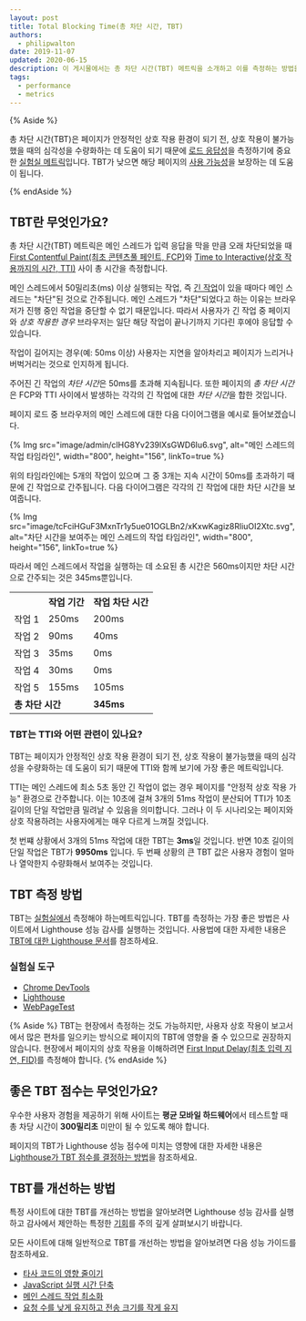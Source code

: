 ```yaml
---
layout: post
title: Total Blocking Time(총 차단 시간, TBT)
authors:
  - philipwalton
date: 2019-11-07
updated: 2020-06-15
description: 이 게시물에서는 총 차단 시간(TBT) 메트릭을 소개하고 이를 측정하는 방법을 설명합니다.
tags:
  - performance
  - metrics
---
```


{% Aside %}

총 차단 시간(TBT)은 페이지가 안정적인 상호 작용 환경이 되기 전, 상호 작용이 불가능했을 때의 심각성을 수량화하는 데 도움이 되기 때문에 [로드 응답성](/user-centric-performance-metrics/#in-the-lab)을 측정하기에 중요한 [실험실 메트릭](/user-centric-performance-metrics/#types-of-metrics)입니다. TBT가 낮으면 해당 페이지의 [사용 가능성](/user-centric-performance-metrics/#questions)을 보장하는 데 도움이 됩니다.

{% endAside %}

## TBT란 무엇인가요?

총 차단 시간(TBT) 메트릭은 메인 스레드가 입력 응답을 막을 만큼 오래 차단되었을 때 [First Contentful Paint(최초 콘텐츠풀 페인트, FCP)](/fcp/)와 [Time to Interactive(상호 작용까지의 시간, TTI)](/tti/) 사이 총 시간을 측정합니다.

메인 스레드에서 50밀리초(ms) 이상 실행되는 작업, 즉 [긴 작업](/custom-metrics/#long-tasks-api)이 있을 때마다 메인 스레드는 "차단"된 것으로 간주됩니다. 메인 스레드가 "차단"되었다고 하는 이유는 브라우저가 진행 중인 작업을 중단할 수 없기 때문입니다. 따라서 사용자가 긴 작업 중 페이지와 *상호 작용한 경우* 브라우저는 일단 해당 작업이 끝나기까지 기다린 후에야 응답할 수 있습니다.

작업이 길어지는 경우(예: 50ms 이상) 사용자는 지연을 알아차리고 페이지가 느리거나 버벅거리는 것으로 인지하게 됩니다.

주어진 긴 작업의 *차단 시간*은 50ms를 초과해 지속됩니다. 또한 페이지의 *총 차단 시간*은 FCP와 TTI 사이에서 발생하는 각각의 긴 작업에 대한 *차단 시간*을 합한 것입니다.

페이지 로드 중 브라우저의 메인 스레드에 대한 다음 다이어그램을 예시로 들어보겠습니다.

{% Img src="image/admin/clHG8Yv239lXsGWD6Iu6.svg", alt="메인 스레드의 작업 타임라인", width="800", height="156", linkTo=true %}

위의 타임라인에는 5개의 작업이 있으며 그 중 3개는 지속 시간이 50ms를 초과하기 때문에 긴 작업으로 간주됩니다. 다음 다이어그램은 각각의 긴 작업에 대한 차단 시간을 보여줍니다.

{% Img src="image/tcFciHGuF3MxnTr1y5ue01OGLBn2/xKxwKagiz8RliuOI2Xtc.svg", alt="차단 시간을 보여주는 메인 스레드의 작업 타임라인", width="800", height="156", linkTo=true %}

따라서 메인 스레드에서 작업을 실행하는 데 소요된 총 시간은 560ms이지만 차단 시간으로 간주되는 것은 345ms뿐입니다.

<table>
  <tr>
    <th></th>
    <th>작업 기간</th>
    <th>작업 차단 시간</th>
  </tr>
  <tr>
    <td>작업 1</td>
    <td>250ms</td>
    <td>200ms</td>
  </tr>
  <tr>
    <td>작업 2</td>
    <td>90ms</td>
    <td>40ms</td>
  </tr>
  <tr>
    <td>작업 3</td>
    <td>35ms</td>
    <td>0ms</td>
  </tr>
  <tr>
    <td>작업 4</td>
    <td>30ms</td>
    <td>0ms</td>
  </tr>
  <tr>
    <td>작업 5</td>
    <td>155ms</td>
    <td>105ms</td>
  </tr>
  <tr>
    <td colspan="2"><strong>총 차단 시간</strong></td>
    <td><strong>345ms</strong></td>
  </tr>
</table>

### TBT는 TTI와 어떤 관련이 있나요?

TBT는 페이지가 안정적인 상호 작용 환경이 되기 전, 상호 작용이 불가능했을 때의 심각성을 수량화하는 데 도움이 되기 때문에 TTI와 함께 보기에 가장 좋은 메트릭입니다.

TTI는 메인 스레드에 최소 5초 동안 긴 작업이 없는 경우 페이지를 "안정적 상호 작용 가능" 환경으로 간주합니다. 이는 10초에 걸쳐 3개의 51ms 작업이 분산되어 TTI가 10초 길이의 단일 작업만큼 밀려날 수 있음을 의미합니다. 그러나 이 두 시나리오는 페이지와 상호 작용하려는 사용자에게는 매우 다르게 느껴질 것입니다.

첫 번쨰 상황에서 3개의 51ms 작업에 대한 TBT는 **3ms**일 것입니다. 반면 10초 길이의 단일 작업은 TBT가 **9950ms** 입니다. 두 번째 상황의 큰 TBT 값은 사용자 경험이 얼마나 열악한지 수량화해서 보여주는 것입니다.

## TBT 측정 방법

TBT는 [실험실에서](/user-centric-performance-metrics/#in-the-lab) 측정해야 하는메트릭입니다. TBT를 측정하는 가장 좋은 방법은 사이트에서 Lighthouse 성능 감사를 실행하는 것입니다. 사용법에 대한 자세한 내용은 [TBT에 대한 Lighthouse 문서](/lighthouse-total-blocking-time)를 참조하세요.

### 실험실 도구

- [Chrome DevTools](https://developer.chrome.com/docs/devtools/)
- [Lighthouse](https://developer.chrome.com/docs/lighthouse/overview/)
- [WebPageTest](https://www.webpagetest.org/)

{% Aside %} TBT는 현장에서 측정하는 것도 가능하지만, 사용자 상호 작용이 보고서에서 많은 편차를 일으키는 방식으로 페이지의 TBT에 영향을 줄 수 있으므로 권장하지 않습니다. 현장에서 페이지의 상호 작용을 이해하려면 [First Input Delay(최초 입력 지연, FID)](/fid/)를 측정해야 합니다. {% endAside %}

## 좋은 TBT 점수는 무엇인가요?

우수한 사용자 경험을 제공하기 위해 사이트는 **평균 모바일 하드웨어**에서 테스트할 때 총 차당 시간이 **300밀리초** 미만이 될 수 있도록 해야 합니다.

페이지의 TBT가 Lighthouse 성능 점수에 미치는 영향에 대한 자세한 내용은 [Lighthouse가 TBT 점수를 결정하는 방법](/lighthouse-total-blocking-time/#how-lighthouse-determines-your-tbt-score)을 참조하세요.

## TBT를 개선하는 방법

특정 사이트에 대한 TBT를 개선하는 방법을 알아보려면 Lighthouse 성능 감사를 실행하고 감사에서 제안하는 특정한 [기회](https://developer.chrome.com/docs/lighthouse/performance/#opportunities)를 주의 깊게 살펴보시기 바랍니다.

모든 사이트에 대해 일반적으로 TBT를 개선하는 방법을 알아보려면 다음 성능 가이드를 참조하세요.

- [타사 코드의 영향 줄이기](/third-party-summary/)
- [JavaScript 실행 시간 단축](https://developer.chrome.com/docs/lighthouse/performance/bootup-time/)
- [메인 스레드 작업 최소화](/mainthread-work-breakdown/)
- [요청 수를 낮게 유지하고 전송 크기를 작게 유지](/resource-summary/)
